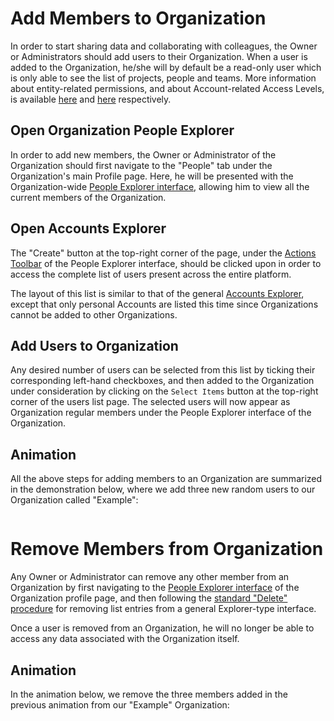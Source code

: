# Add Members to Organization

In order to start sharing data and collaborating with colleagues, the Owner or Administrators should add users to their Organization. When a user is added to the Organization, he/she will by default be a read-only user which is only able to see the list of projects, people and teams. More information about entity-related permissions, and about Account-related Access Levels, is available [here](/entities-general/permissions.md) and [here](/collaboration/sharing/access-levels.md) respectively.

## Open Organization People Explorer

In order to add new members, the Owner or Administrator of the Organization should first navigate to the "People" tab <i class="zmdi zmdi-account zmdi-hc-border"></i> under the Organization's main Profile page. Here, he will be presented with the Organization-wide [People Explorer interface](../../ui/people-explorer.md), allowing him to view all the current members of the Organization. 

## Open Accounts Explorer

The  "Create" button  <i class="zmdi zmdi-plus-circle zmdi-hc-border"></i> at the top-right corner of the page, under the [Actions Toolbar](/entities-general/ui/explorer.md) of the People Explorer interface, should be clicked upon in order to access the complete list of users present across the entire platform. 

The layout of this list is similar to that of the general [Accounts Explorer](/accounts/ui/explorer.md), except that only personal Accounts are listed this time since Organizations cannot be added to other Organizations. 

## Add Users to Organization

Any desired number of users can be selected from this list by ticking their corresponding left-hand checkboxes, and then added to the Organization under consideration by clicking on the `Select Items` button <i class="zmdi zmdi-collection-plus zmdi-hc-border"></i> at the top-right corner of the users list page. The selected users will now appear as Organization regular members under the People Explorer interface of the Organization.

## Animation

All the above steps for adding members to an Organization are summarized in the demonstration below, where we add three new random users to our Organization called "Example":

<img data-gifffer="/images/organization-add-user.gif">

# Remove Members from Organization

Any Owner or Administrator can remove any other member from an Organization by first navigating to the [People Explorer interface](../../ui/people-explorer.md) of the Organization profile page, and then following the [standard "Delete" procedure](/entities-general/actions/delete.md) for removing list entries from a general Explorer-type interface. 

Once a user is removed from an Organization, he will no longer be able to access any data associated with the Organization itself.

## Animation

In the animation below, we remove the three members added in the previous animation from our "Example" Organization: 

<img data-gifffer="/images/organization-remove-user.gif">
